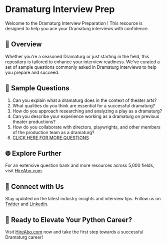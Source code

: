 # Dramaturg Interview Prep

Welcome to the Dramaturg Interview Preparation ! This resource is designed to help you ace your Dramaturg interviews with confidence.

## 🚀 Overview

Whether you're a seasoned Dramaturg or just starting in the field, this repository is tailored to enhance your interview readiness. We've curated a set of sample questions commonly asked in Dramaturg interviews to help you prepare and succeed.

## 📝 Sample Questions

1. Can you explain what a dramaturg does in the context of theater arts?
2. What qualities do you think are essential for a successful dramaturg?
3. How do you approach researching and analyzing a play as a dramaturg?
4. Can you describe your experience working as a dramaturg on previous theater productions?
5. How do you collaborate with directors, playwrights, and other members of the production team as a dramaturg?
6. [CLICK HERE FOR MORE QUESTIONS](https://hireabo.com/job/16_3_14/Dramaturg)

## 🌐 Explore Further

For an extensive question bank and more resources across 5,000 fields, visit [HireAbo.com](https://www.hireabo.com).

## 📱 Connect with Us

Stay updated on the latest industry insights and interview tips. Follow us on [Twitter](https://twitter.com/hireabo) and [LinkedIn](https://www.linkedin.com/in/hire-abo-3609972a8/).

## 🚀 Ready to Elevate Your Python Career?

Visit [HireAbo.com](https://www.hireabo.com) now and take the first step towards a successful Dramaturg career!